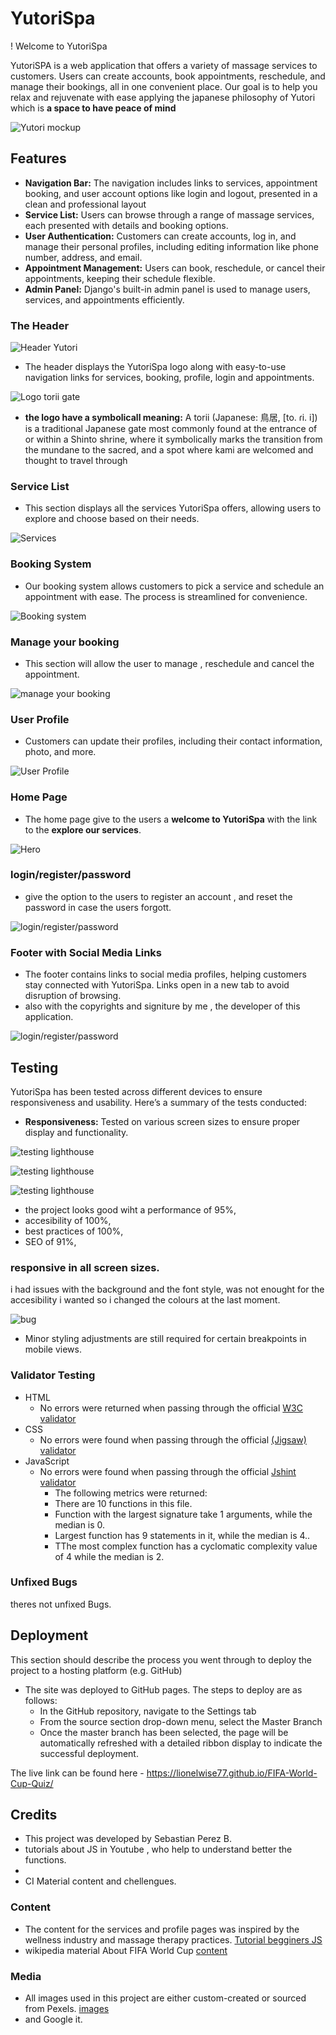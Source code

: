 # YutoriSpa 

! Welcome to YutoriSpa

YutoriSPA 
 is a web application that offers a variety of massage services to customers. Users can create accounts, book appointments, reschedule, and manage their bookings, all in one convenient place. Our goal is to help you relax and rejuvenate with ease applying the japanese philosophy of Yutori which is **a space to have peace of mind**

![Yutori mockup](media/love_maths_mockup.png)

## Features 

* **Navigation Bar:** The navigation includes links to services, appointment booking, and user account options like login and logout, presented in a clean and professional layout
* **Service List:** Users can browse through a range of massage services, each presented with details and booking options.
* **User Authentication:** Customers can create accounts, log in, and manage their personal profiles, including editing information like phone number, address, and email.
* **Appointment Management:** Users can book, reschedule, or cancel their appointments, keeping their schedule flexible.
* **Admin Panel:** Django's built-in admin panel is used to manage users, services, and appointments efficiently.


### The Header

![Header Yutori](/assets/images/H1%20and%20header%20WCQUIZ.png)

* The header displays the YutoriSpa logo along with easy-to-use navigation links for services, booking, profile, login and appointments.

  

![Logo torii gate](/assets/images/copa-mundo.webp)

* __the logo have a symbolicall meaning:__ A torii (Japanese: 鳥居, [to. ɾi. i]) is a traditional Japanese gate most commonly found at the entrance of or within a Shinto shrine, where it symbolically marks the transition from the mundane to the sacred, and a spot where kami are welcomed and thought to travel through

### Service List

  - This section displays all the services YutoriSpa offers, allowing users to explore and choose based on their needs.
  
![Services](/assets/images/questionSection2.png)



### Booking System

  - Our booking system allows customers to pick a service and schedule an appointment with ease. The process is streamlined for convenience.

![Booking system](/assets/images/quizAREA.png)


### Manage your booking

  - This section will allow the user to manage , reschedule and cancel the appointment. 
  

![manage your booking](/assets/images/score%20and%20next.png)

### User Profile

- Customers can update their profiles, including their contact information, photo, and more.

![User Profile](/assets/images/playagainButton.png)

### Home Page

- The home page give to the users a **welcome to YutoriSpa** with the link to the **explore our services**.

![Hero](/assets/images/playagainButton.png)

### login/register/password

- give the option to the users to register an account , and reset the password in case the users forgott.

![login/register/password](/assets/images/playagainButton.png)

### Footer with Social Media Links

- The footer contains links to social media profiles, helping customers stay connected with YutoriSpa. Links open in a new tab to avoid disruption of browsing.
- also with the copyrights and signiture by me , the developer of this application.

![login/register/password](/assets/images/playagainButton.png)

## Testing 


YutoriSpa has been tested across different devices to ensure responsiveness and usability. Here’s a summary of the tests conducted:

- **Responsiveness:** Tested on various screen sizes to ensure proper display and functionality.

![testing lighthouse](/spa/static/images/lighthouse%20Yutori1.png)

![testing lighthouse](/spa/static/images/lighthouse%20Yutori2.png)

![testing lighthouse](/spa/static/images/lighthouse%20Yutori3.png)


- the project looks good wiht a performance of 95%,
- accesibility of 100%,
- best practices of 100%,
- SEO of 91%,

### responsive in all screen sizes.

i had issues with the background and the font style, was not enought for the accesibility i wanted so i changed the colours at the last moment.

![bug](/assets/images/bugFIFA.png)

- Minor styling adjustments are still required for certain breakpoints in mobile views.




### Validator Testing 

- HTML
    - No errors were returned when passing through the official [W3C validator](https://validator.w3.org/nu/?doc=https%3A%2F%2Flionelwise77.github.io%2FFIFA-World-Cup-Quiz%2F)
- CSS
    - No errors were found when passing through the official [(Jigsaw) validator](https://jigsaw.w3.org/css-validator/validator?uri=https%3A%2F%2Flionelwise77.github.io%2FFIFA-World-Cup-Quiz%2F&profile=css3svg&usermedium=all&warning=1&vextwarning=&lang=en)
- JavaScript
    - No errors were found when passing through the official [Jshint validator](https://jshint.com/)
      - The following metrics were returned: 
      - There are 10 functions in this file.
      - Function with the largest signature take 1 arguments, while the median is 0.
      - Largest function has 9 statements in it, while the median is 4..
      - TThe most complex function has a cyclomatic complexity value of 4 while the median is 2.

### Unfixed Bugs

theres not unfixed Bugs.

## Deployment

This section should describe the process you went through to deploy the project to a hosting platform (e.g. GitHub) 

- The site was deployed to GitHub pages. The steps to deploy are as follows: 
  - In the GitHub repository, navigate to the Settings tab 
  - From the source section drop-down menu, select the Master Branch
  - Once the master branch has been selected, the page will be automatically refreshed with a detailed ribbon display to indicate the successful deployment. 

The live link can be found here - https://lionelwise77.github.io/FIFA-World-Cup-Quiz/


## Credits 

- This project was developed by Sebastian Perez B.
- tutorials about JS in Youtube , who help to understand better the functions.
-   
- CI Material content and chellengues. 

### Content 


- The content for the services and profile pages was inspired by the wellness industry and massage therapy practices. [ Tutorial begginers JS](https://www.youtube.com/watch?v=W6NZfCO5SIk)
- wikipedia material About FIFA World Cup [content](https://www.pexels.com/search/football/)

### Media

- All images used in this project are either custom-created or sourced from Pexels. [images](https://www.pexels.com/search/football/)
- and Google it.